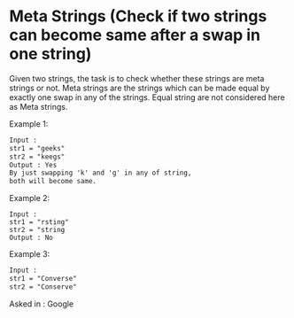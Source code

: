 # Meta Strings (Check if two strings can become same after a swap in one string)

Given two strings, the task is to check whether these strings are meta strings or not. Meta strings are the strings which can be made equal by exactly one swap in any of the strings. Equal string are not considered here as Meta strings.

Example 1:

```txt
Input : 
str1 = "geeks"
str2 = "keegs"
Output : Yes
By just swapping 'k' and 'g' in any of string,
both will become same.
```

Example 2:

```
Input : 
str1 = "rsting"
str2 = "string
Output : No
```

Example 3:

```txt
Input : 
str1 = "Converse"
str2 = "Conserve"

```

Asked in : Google
